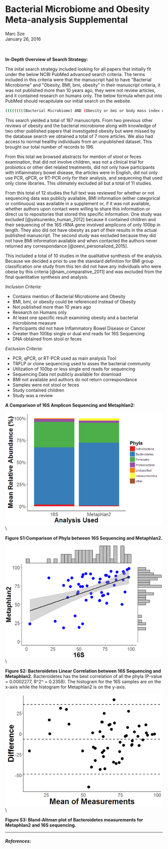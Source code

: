 # Bacterial Microbiome and Obesity Meta-analysis Supplemental
Marc Sze  
January 26, 2016  
<br><br>




**In-Depth Overview of Search Strategy:**

The inital search strategy included looking for all papers that initially fit under the below NCBI PubMed advanced search criteria.  The terms included in this criteria were that the manuscript had to have "Bacterial Microbiome" and "Obesity, BMI, bmi, obesity" in their manuscript criteria, it was not published more than 10 years ago, they were not review articles, and it contained research on humans only.  The below formula when put into PubMed should recapitulate our initial search on the website.


```bash
(((((((((Bacterial Microbiome) AND (Obesity or bmi or body mass index or BMI or obesity) AND "last 10 years"[PDat] AND Humans[Mesh])) NOT review[ptyp]) AND "last 10 years"[PDat] AND Humans[Mesh])) AND "last 10 years"[PDat] AND Humans[Mesh])) AND "last 10 years"[PDat] AND Humans[Mesh])
```

This search yielded a total of 187 manuscripts.  From two previous other reviews of obesity and the bacterial microbiome along with knowledge of two other published papers that investigated obesity but were missed by the database search we obtained a total of 7 more articles.  We also had access to normal healthy individuals from an unpublished dataset.  This brought our total number of records to 196.  

From this total we browsed abstracts for mention of stool or feces examination, that did not involve children, was not a clinical trial for probiotics or other diet related treatments, did not only have participants with inflammatory bowel disease, the articles were in English, did not only use PCR, qPCR, or RT-PCR only for their analysis, and sequecning that used only clone libraries.  This ultimately excluded all but a total of 11 studies.

From this total of 12 studies the full text was reviewed for whether or not sequencing data was publicly available, BMI information (either categorical or continuous) was available in a supplement or, if it was not available, whether authors upon contact were willing to share this information or direct us to repositories that stored this specific information.  One study was excluded [@yatsunenko_human_2012] because it contained children and their sequencing of the 16S rRNA gene involved amplicons of only 100bp in length.  They also did not have obesity as part of their results in the actual published manuscript.  The second study was excluded because they did not have BMI information available and when contacted the authors never returned any correspondance [@zeevi_personalized_2015].  

This included a total of 10 studies in the qualitative synthesis of the analysis.  Because we decided a prioi to use the standard definition for BMI group classification one study from this ten did not have any individuals who were obese by this criteria [@nam_comparative_2011] and was excluded from the final quantitative synthesis and analysis.  

*Inclusion Criteria:*

* Contains mention of Bacterial Microbiome and Obesity
* BMI, bmi, or obesity could be referenced instead of Obesity
* Not published more than 10 years ago
* Research on Humans only
* At least one specific result examining obesity and a bacterial microbiome measure
* Participants did not have Inflammatory Bowel Disease or Cancer
* Greater than 100bp single or dual end reads for 16S Sequencing
* DNA obtained from stool or feces

*Exclusion Criteria:*

* PCR, qPCR, or RT-PCR used as main analysis Tool
* TRFLP or clone sequencing used to asses the bacterial community
* Utilization of 100bp or less single end reads for sequencing
* Sequencing Data not publicly available for download
* BMI not available and authors do not return correspondance
* Samples were not stool or feces
* Study contained children
* Study was a review


**A Comparison of 16S Amplicon Sequencing and Metaphlan2:**

![](microbiomeAndobesitySupplemental_files/figure-html/Figure_S1-1.png)\

**Figure S1:Comparison of Phyla between 16S Sequencing and Metaphlan2.** 






![](microbiomeAndobesitySupplemental_files/figure-html/Figure_S2-1.png)\

**Figure S2: Bacteroidetes Linear Correlation between 16S Sequencing and Metaphlan2.**  Bacteroidetes has the best correlation of all the phyla (P-value = 0.0002277, R^2^ = 0.2358). The histogram for the 16S samples are on the x-axis while the histogram for Metaphlan2 is on the y-axis.






![](microbiomeAndobesitySupplemental_files/figure-html/Figure_S3-1.png)\

**Figure S3: Bland-Altman plot of Bacteroidetes measurements for Metaphlan2 and 16S sequencing.**




*******
##### References:


